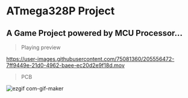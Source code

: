 # ATmega328P Project

## A Game Project powered by MCU Processor...

> Playing preview

https://user-images.githubusercontent.com/75081360/205556472-7ff9449e-21d0-4962-baee-ec20d2e9f18d.mov

> PCB

![ezgif com-gif-maker](https://user-images.githubusercontent.com/75081360/205558036-a9276dd3-40ba-414b-83e9-c5321475656f.png)
